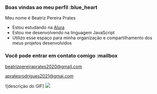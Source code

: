 ### Boas vindas ao meu perfil :blue_heart

Meu nome é Beatriz Pereira Prates

- Estou estudando na [Alura](https://www.alura.com.br)
- Estou me desenvolvendo na linguagem JavaScript
- Utilizo esse espaço para minha organização e compartilhamento dos meus projetos desenvolvidos

### Você pode entrar em contato comigo :mailbox

beatrizpereiraprates2020@gmail.com

apratesrodrigues2021@gmai.com

![descrição do GIF] ![](link)
